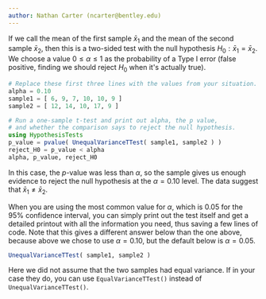 ```yaml
---
author: Nathan Carter (ncarter@bentley.edu)
---
```


If we call the mean of the first sample $\bar x_1$ and the mean of the
second sample $\bar x_2$, then this is a two-sided test
with the null hypothesis $H_0:\bar x_1=\bar x_2$.
We choose a value $0\leq\alpha\leq1$ as the probability of a Type I error
(false positive, finding we should reject $H_0$ when it's actually true).

```julia
# Replace these first three lines with the values from your situation.
alpha = 0.10
sample1 = [ 6, 9, 7, 10, 10, 9 ]
sample2 = [ 12, 14, 10, 17, 9 ]

# Run a one-sample t-test and print out alpha, the p value,
# and whether the comparison says to reject the null hypothesis.
using HypothesisTests
p_value = pvalue( UnequalVarianceTTest( sample1, sample2 ) )
reject_H0 = p_value < alpha
alpha, p_value, reject_H0
```

In this case, the $p$-value was less than $\alpha$, so the sample gives us
enough evidence to reject the null hypothesis at the $\alpha=0.10$ level.
The data suggest that $\bar x_1\neq\bar x_2$.

When you are using the most common value for $\alpha$, which is $0.05$ for the $95\%$
confidence interval, you can simply print out the test itself and get a detailed
printout with all the information you need, thus saving a few lines of code.
Note that this gives a different answer below than the one above, because above we
chose to use $\alpha=0.10$, but the default below is $\alpha=0.05$.

```julia
UnequalVarianceTTest( sample1, sample2 )
```

Here we did not assume that the two samples had equal variance.
If in your case they do, you can use `EqualVarianceTTest()` instead of
`UnequalVarianceTTest()`.
